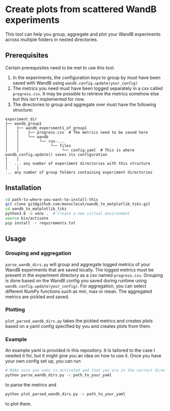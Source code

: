 # Create plots from scattered WandB experiments
This tool can help you group, aggregate and plot your WandB experiments across multiple folders in nested directories. 

## Prerequisites 
Certain prerequisites need to be met to use this tool. 
1. In the experiments, the configuration keys to group by must have been saved with WandB using `wandb.config.update(your_config)`
2. The metrics you need must have been logged separately in a csv called `progress.csv`. 
It may be possible to retrieve the metrics somehow else but this isn't implemented for now. 
3. The directories to group and aggregate over must have the following structure:
```
experiment_dir
├── wandb_group1
│    ├── wandb_experiment1_of_group1
│    │    ├── progress.csv  # The metrics need to be saved here
│    │    └── wandb
│    │         └── run-...
│    │              └── files
│    │                   └── config.yaml  # This is where wandb.config.update() saves its configuration 
│    │
│   ... any number of experiment directories with this structure
│    │
... any number of group folders containing experiment directories
```

## Installation
```bash
cd path-to-where-you-want-to-install-this
git clone git@github.com:monoclecat/wandb_to_matplotlib_tikz.git
cd wandb_to_matplotlib_tikz
python3.8 -m venv .  # Create a new virtual environment
source bin/activate
pip install -r requirements.txt
```

## Usage
### Grouping and aggregation
`parse_wandb_dirs.py` will group and aggregate logged metrics of your WandB experiments that are saved locally. 
The logged metrics must be present in the experiment directory as a csv named `progress.csv`. 
Grouping is done based on the WandB config you saved during runtime using `wandb.config.update(your_config)`.
For aggregation, you can select different NumPy functions such as min, max or mean. 
The aggregated metrics are pickled and saved. 

### Plotting
`plot_parsed_wandb_dirs.py` takes the pickled metrics and creates plots based on a yaml config specified by you 
and creates plots from them.

### Example
An example yaml is provided in this repository. 
It is tailored to the case I needed it for, but it might give you an idea on how to use it. 
Once you have your own config set up, you can run 
```bash
# Make sure you venv is activated and that you are in the correct directory!
python parse_wandb_dirs.py -c path_to_your_yaml
```
to parse the metrics and 
```bash
python plot_parsed_wandb_dirs.py -c path_to_your_yaml
```
to plot them.
